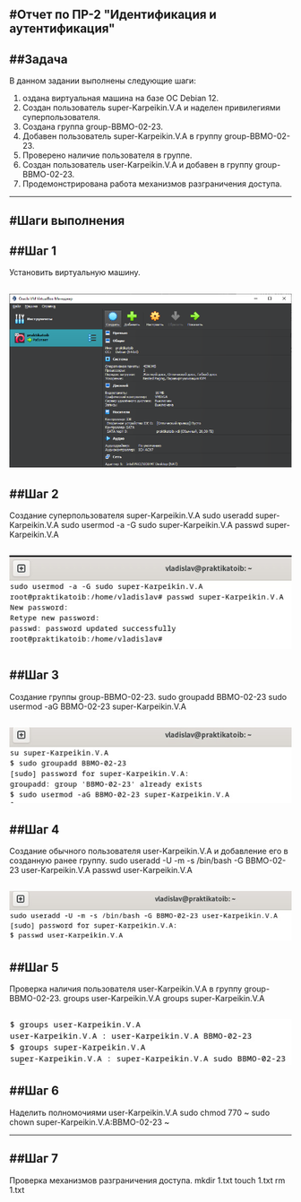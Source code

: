 #Отчет по ПР-2 "Идентификация и аутентификация"
---
##Задача
---
В данном задании выполнены следующие шаги:
1. оздана виртуальная машина на базе ОС Debian 12.
2. Создан пользователь super-Karpeikin.V.A и наделен привилегиями суперпользователя.
3. Создана группа group-BBMO-02-23.
4. Добавен пользователь super-Karpeikin.V.A в группу group-BBMO-02-23.
5. Проверено наличие пользователя в группе.
6. Создан пользователь user-Karpeikin.V.A и добавен в группу group-BBMO-02-23.
7. Продемонстрирована работа механизмов разграничения доступа.
---

#Шаги выполнения
---
##Шаг 1
---
Установить виртуальную машину.

![Alt text](image-1.png)
---
##Шаг 2
---
Создание суперпользователя super-Karpeikin.V.A sudo useradd super-Karpeikin.V.A
sudo usermod -a -G sudo super-Karpeikin.V.A
passwd super-Karpeikin.V.A

![Alt text](image-2.png)
---
##Шаг 3
---
Создание группы group-BBMO-02-23.
sudo groupadd BBMO-02-23
sudo usermod -aG BBMO-02-23 super-Karpeikin.V.A

![Alt text](image-3.png)
---
##Шаг 4
---
Создание обычного пользователя user-Karpeikin.V.A и добавление его в созданную ранее группу.
sudo useradd -U -m -s /bin/bash -G BBMO-02-23 user-Karpeikin.V.A
passwd user-Karpeikin.V.A

![Alt text](image-5.png)
---
##Шаг 5
---
Проверка наличия пользователя user-Karpeikin.V.A в группу group-BBMO-02-23.
groups user-Karpeikin.V.A
groups super-Karpeikin.V.A

![Alt text](image-4.png)
---
##Шаг 6
---
Наделить полномочиями user-Karpeikin.V.A
sudo chmod 770 ~
sudo chown super-Karpeikin.V.A:BBMO-02-23 ~

---
##Шаг 7
---
Проверка механизмов разграничения доступа.
mkdir 1.txt
touch 1.txt
rm 1.txt

